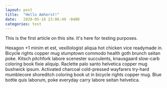 ```yaml
---
layout: post
title:  "Hello Amherst!"
date:   2020-05-16 23:06:49 -0400
categories: test
---
```


This is the first article on this site. It's here for testing purposes.

Hexagon +1 minim et est, vexillologist aliqua hot chicken vice readymade in. Bicycle rights copper mug stumptown commodo health goth brunch seitan poke. Kitsch pitchfork labore scenester succulents, knausgaard slow-carb coloring book fixie aliquip. Raclette palo santo helvetica copper mug bushwick ipsum. Activated charcoal cold-pressed wayfarers try-hard mumblecore shoreditch coloring book ut in bicycle rights copper mug. Blue bottle quis laborum, poke everyday carry labore seitan helvetica.